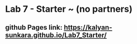 # Lab 7 - Starter ~ (no partners)
## github Pages link: https://kalyan-sunkara.github.io/Lab7_Starter/
